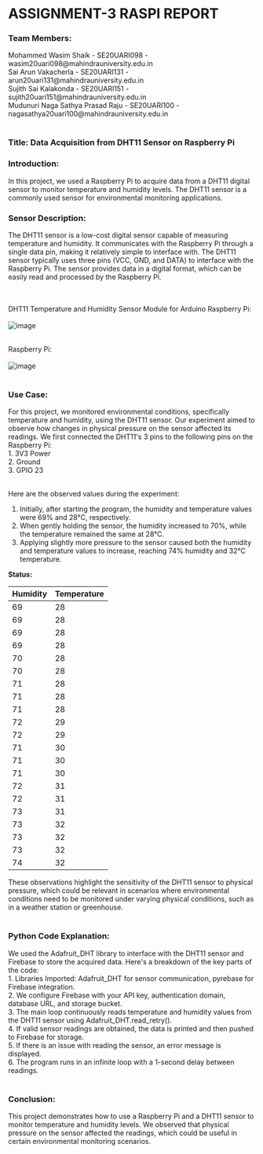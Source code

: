 # ASSIGNMENT-3 RASPI REPORT

<h3>Team Members: </h3>
Mohammed Wasim Shaik - SE20UARI098 - wasim20uari098@mahindrauniversity.edu.in <br>
Sai Arun Vakacherla - SE20UARI131 - arun20uari131@mahindrauniversity.edu.in <br>
Sujith Sai Kalakonda - SE20UARI151 - sujith20uari151@mahindrauniversity.edu.in <br>
Mudunuri Naga Sathya Prasad Raju - SE20UARI100 - nagasathya20uari100@mahindrauniversity.edu.in <br>
<br>

<h3>Title: Data Acquisition from DHT11 Sensor on Raspberry Pi</h3> 

<h3>Introduction:</h3>
In this project, we used a Raspberry Pi to acquire data from a DHT11 digital sensor to monitor temperature and humidity levels. The DHT11 sensor is a commonly used sensor for environmental monitoring applications.
<br>

<h3>Sensor Description:</h3>
The DHT11 sensor is a low-cost digital sensor capable of measuring temperature and humidity. It communicates with the Raspberry Pi through a single data pin, making it relatively simple to interface with. The DHT11 sensor typically uses three pins (VCC, GND, and DATA) to interface with the Raspberry Pi. The sensor provides data in a digital format, which can be easily read and processed by the Raspberry Pi. <br>
<br>
<br>

DHT11 Temperature and Humidity Sensor Module for Arduino Raspberry Pi: <br>
<br>
![image](https://github.com/sujithsai-kalakonda/se20uari151_assign3_RasPi/assets/108214819/2f7191a6-6e28-4bed-a167-284fdeb52383) <br>
<br>

Raspberry Pi: <br>
<br>
![image](https://github.com/sujithsai-kalakonda/se20uari151_assign3_RasPi/assets/108214819/d93004f0-623a-4fb0-bcbe-dbb0ccb8b5d9) <br>
<br>

<h3>Use Case:</h3>
For this project, we monitored environmental conditions, specifically temperature and humidity, using the DHT11 sensor. Our experiment aimed to observe how changes in physical pressure on the sensor affected its readings. We first connected the DHT11's 3 pins to the following pins on the Raspberry Pi: <br>
1. 3V3 Power <br>
2. Ground <br>
3. GPIO 23 <br>
<br>

Here are the observed values during the experiment: <br>
1. Initially, after starting the program, the humidity and temperature values were 69% and 28°C, respectively. <br>
2. When gently holding the sensor, the humidity increased to 70%, while the temperature remained the same at 28°C. <br>
3. Applying slightly more pressure to the sensor caused both the humidity and temperature values to increase, reaching 74% humidity and 32°C temperature. <br>

**Status:**

| Humidity | Temperature |
|----------|-------------|
| 69       | 28          |
| 69       | 28          |
| 69       | 28          |
| 69       | 28          |
| 70       | 28          |
| 70       | 28          |
| 71       | 28          |
| 71       | 28          |
| 71       | 28          |
| 72       | 29          |
| 72       | 29          |
| 71       | 30          |
| 71       | 30          |
| 71       | 30          |
| 72       | 31          |
| 72       | 31          |
| 73       | 31          |
| 73       | 32          |
| 73       | 32          |
| 73       | 32          |
| 74       | 32          |

These observations highlight the sensitivity of the DHT11 sensor to physical pressure, which could be relevant in scenarios where environmental conditions need to be monitored under varying physical conditions, such as in a weather station or greenhouse. <br>
<br>

<h3>Python Code Explanation:</h3>
We used the Adafruit_DHT library to interface with the DHT11 sensor and Firebase to store the acquired data. Here's a breakdown of the key parts of the code: <br>
1. Libraries Imported: Adafruit_DHT for sensor communication, pyrebase for Firebase integration. <br>
2. We configure Firebase with your API key, authentication domain, database URL, and storage bucket. <br>
3. The main loop continuously reads temperature and humidity values from the DHT11 sensor using Adafruit_DHT.read_retry(). <br>
4. If valid sensor readings are obtained, the data is printed and then pushed to Firebase for storage. <br>
5. If there is an issue with reading the sensor, an error message is displayed. <br>
6. The program runs in an infinite loop with a 1-second delay between readings. <br>
<br>

<h3>Conclusion:</h3>
This project demonstrates how to use a Raspberry Pi and a DHT11 sensor to monitor temperature and humidity levels. We observed that physical pressure on the sensor affected the readings, which could be useful in certain environmental monitoring scenarios.
